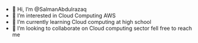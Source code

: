 - 👋 Hi, I’m @SalmanAbdulrazaq
- 👀 I’m interested in Cloud Computing AWS
- 🌱 I’m currently learning Cloud computing at high school
- 💞️ I’m looking to collaborate on Cloud computing sector fell free to reach me

<!---
SalmanAbdulrazaq/SalmanAbdulrazaq is a ✨ special ✨ repository because its `README.md` (this file) appears on your GitHub profile.
You can click the Preview link to take a look at your changes.
--->
